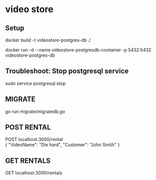 # video store  
  
## Setup
docker build -t videostore-postgres-db ./  
  
docker run -d --name videostore-postgresdb-container -p 5432:5432 videostore-postgres-db  
  
## Troubleshoot: Stop postgresql service
sudo service postgresql stop


## MIGRATE
go run migrate/migratedb.go

## POST RENTAL
POST localhost:3000/rental  
{ "VideoName": "Die hard", "Customer": "John Smith" }  

## GET RENTALS
GET localhost:3000/rentals
